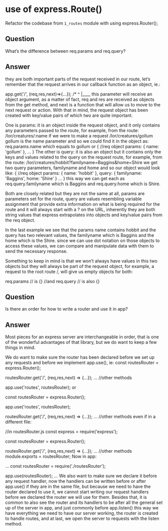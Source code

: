# use of express.Route()

Refactor the codebase from `1_routes` module with using express.Router();

## Question

What’s the difference between req.params and req.query?

## Answer

they are both important parts of the request received in our route, let’s remember that the request arrives in our callback function as an object, ie.:

app.get('/', (req,res,next)=>{...});
/*             ^
               |____ this parameter will receive an object argument,
as a matter of fact, req and res are received as objects from
the get method, and next is a function that will allow us to
move to the next request or action.
With that in mind, the request object has been created with key/value pairs of which two are quite important.

One is params: it is an object inside the request object, and it only contains any parameters passed to the route, for example,
from the route: /lor/creatures/:name if we were to make a request /lor/creatures/gollum gollum is the name parameter and so we could find it in the object as: req.params.name which equals to gollum or
 { //req object
  params: {
    name: 'gollum'
  },
...
}
The other is query: it is also an object but it contains only the keys and values related to the query on the request route, for example,
from the route: /lor/creatures/hobbit?familyname=Baggins&home=Shire we get two query parameters, familyname and home and so our object would look like:
{ //req object
  params: {
    name: 'hobbit'
  },
  query: {
    familyname: 'Baggins',
    home: 'Shire'
  }
...
}
this way we can get each as req.query.familyname which is Baggins and req.query.home which is Shire.

Both are closely related but they are not the same at all, params are parameters set for the route, query are values resembling variable assignment that provide extra information on what is being required for the route and it will always start with a ? on the URL, inherently they are both string values that express extrapolates into objects and key/value pairs from the req object.

In the last example we see that the params name contains hobbit and the query has two relevant values, the familyname which is Baggins and the home which is the Shire. since we can use dot notation on those objects to access these values, we can compare and manipulate data with them to send the necessary response.

Something to keep in mind is that we won’t always have values in this two objects but they will always be part of the request object, for example, a request to the root route /, will give us empty objects for both:

req.params // is {}
//and
req.query // is also {}

## Question

Is there an order for how to write a router and use it in app?

## Answer

Most pieces for an express server are interchangeable in order, that is one of the wonderful advantages of that library, but we do want to keep a few things in mind.

We do want to make sure the router has been declared before we set up any requests and before we implement app.use(), ie:
const routesRouter = express.Router();

routesRouter.get('/', (req,res,next) => {...});
... //other methods

app.use('routes', routesRouter);
or

const routesRouter = express.Router();

app.use('routes', routesRouter);

routesRouter.get('/', (req,res,next) => {...});
... //other methods
even if in a different file:

//in routesRouter.js
const express = require('express');

const routesRouter = express.Router();

routesRouter.get('/', (req,res,next) => {...});
... //other methods
module.exports = routesRouter;
Now in app:

...
const routesRouter = require('./routesRouter');

app.use(routesRouter);
...
We also want to make sure we declare it before any request handler, now the handlers can be written before or after app.use() if they are in the same file, but because we need to have the router declared to use it, we cannot start writing our request handlers before we declared the router we will use for them.
Besides that, it is common to also see the router and its handlers to be after all the general set up of the server in app, and just commonly before app.listen() this way we have everything we need to have our server working, the router is created to handle routes, and at last, we open the server to requests with the listen method.
